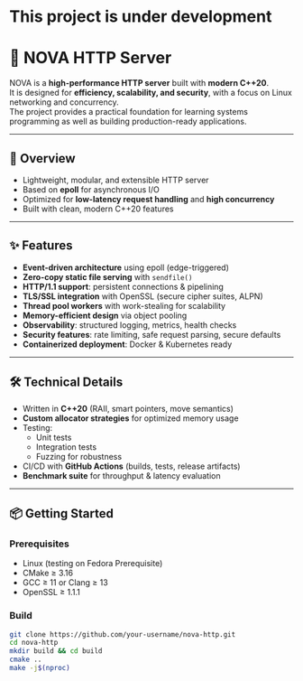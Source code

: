# This project is under development

# 🌌 NOVA HTTP Server

NOVA is a **high-performance HTTP server** built with **modern C++20**.  
It is designed for **efficiency, scalability, and security**, with a focus on Linux networking and concurrency.  
The project provides a practical foundation for learning systems programming as well as building production-ready applications.

---

## 🚀 Overview

- Lightweight, modular, and extensible HTTP server
- Based on **epoll** for asynchronous I/O
- Optimized for **low-latency request handling** and **high concurrency**
- Built with clean, modern C++20 features

---

## ✨ Features

- **Event-driven architecture** using epoll (edge-triggered)
- **Zero-copy static file serving** with `sendfile()`
- **HTTP/1.1 support**: persistent connections & pipelining
- **TLS/SSL integration** with OpenSSL (secure cipher suites, ALPN)
- **Thread pool workers** with work-stealing for scalability
- **Memory-efficient design** via object pooling
- **Observability**: structured logging, metrics, health checks
- **Security features**: rate limiting, safe request parsing, secure defaults
- **Containerized deployment**: Docker & Kubernetes ready

---

## 🛠 Technical Details

- Written in **C++20** (RAII, smart pointers, move semantics)
- **Custom allocator strategies** for optimized memory usage
- Testing:
  - Unit tests
  - Integration tests
  - Fuzzing for robustness
- CI/CD with **GitHub Actions** (builds, tests, release artifacts)
- **Benchmark suite** for throughput & latency evaluation

---

## 📦 Getting Started

### Prerequisites
- Linux (testing on Fedora Prerequisite)
- CMake ≥ 3.16
- GCC ≥ 11 or Clang ≥ 13
- OpenSSL ≥ 1.1.1

### Build
```bash
git clone https://github.com/your-username/nova-http.git
cd nova-http
mkdir build && cd build
cmake ..
make -j$(nproc)
